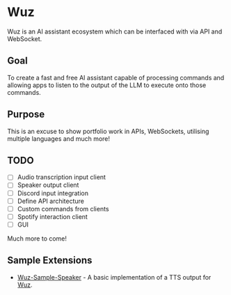 # Wuz
Wuz is an AI assistant ecosystem which can be interfaced with via API and WebSocket. 

## Goal
To create a fast and free AI assistant capable of processing commands and allowing apps to listen to the output of the LLM to execute onto those commands.

## Purpose
This is an excuse to show portfolio work in APIs, WebSockets, utilising multiple languages and much more!

## TODO
- [ ] Audio transcription input client
- [ ] Speaker output client
- [ ] Discord input integration
- [ ] Define API architecture
- [ ] Custom commands from clients 
- [ ] Spotify interaction client 
- [ ] GUI 

Much more to come!

## Sample Extensions
- [Wuz-Sample-Speaker](https://github.com/FlynnMay/Wuz-Sample-Speaker) - A basic implementation of a TTS output for [Wuz](https://github.com/FlynnMay/Wuz).